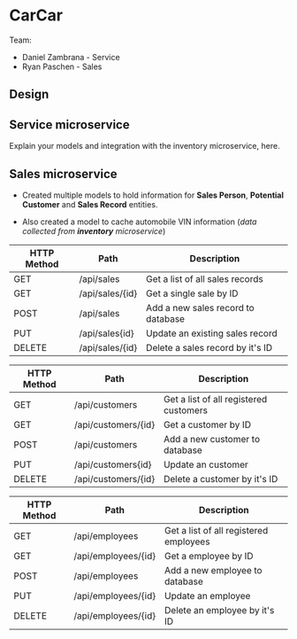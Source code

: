 # CarCar

Team:

- Daniel Zambrana - Service
- Ryan Paschen - Sales

## Design

## Service microservice

Explain your models and integration with the inventory
microservice, here.

## Sales microservice

- Created multiple models to hold information for **Sales Person**, **Potential Customer** and **Sales Record** entities.

- Also created a model to cache automobile VIN information (_data collected from **inventory** microservice_)

| HTTP Method | Path            | Description                        |
| ----------- | --------------- | ---------------------------------- |
| GET         | /api/sales      | Get a list of all sales records    |
| GET         | /api/sales/{id} | Get a single sale by ID            |
| POST        | /api/sales      | Add a new sales record to database |
| PUT         | /api/sales{id}  | Update an existing sales record    |
| DELETE      | /api/sales/{id} | Delete a sales record by it's ID   |

| HTTP Method | Path                | Description                            |
| ----------- | ------------------- | -------------------------------------- |
| GET         | /api/customers      | Get a list of all registered customers |
| GET         | /api/customers/{id} | Get a customer by ID                   |
| POST        | /api/customers      | Add a new customer to database         |
| PUT         | /api/customers{id}  | Update an customer                     |
| DELETE      | /api/customers/{id} | Delete a customer by it's ID           |

| HTTP Method | Path                | Description                            |
| ----------- | ------------------- | -------------------------------------- |
| GET         | /api/employees      | Get a list of all registered employees |
| GET         | /api/employees/{id} | Get a employee by ID                   |
| POST        | /api/employees      | Add a new employee to database         |
| PUT         | /api/employees/{id} | Update an employee                     |
| DELETE      | /api/employees/{id} | Delete an employee by it's ID          |

